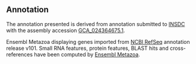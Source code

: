 **Annotation**
----------

The annotation presented is derived from annotation submitted to
[INSDC](http://www.insdc.org) with the assembly accession [GCA\_024364675.1](http://www.ebi.ac.uk/ena/data/view/GCA_024364675.1).

Ensembl Metazoa displaying genes imported from [NCBI RefSeq](https://www.ncbi.nlm.nih.gov/genome/annotation_euk/Aethina_tumida/101) annotation release v101.
Small RNA features, protein features, BLAST hits and cross-references have been
computed by [Ensembl Metazoa](https://metazoa.ensembl.org/info/genome/annotation/index.html).
